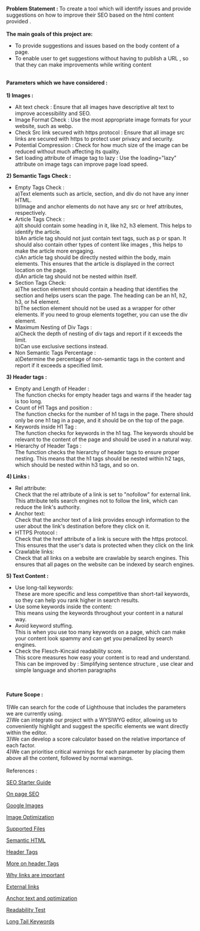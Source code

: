 <!DOCTYPE html>
<html lang="en">
<head>
    <meta charset="UTF-8">
    <meta http-equiv="X-UA-Compatible" content="IE=edge">
    <meta name="viewport" content="width=device-width, initial-scale=1.0">
    <title>Document</title>
</head>
<body>
    
<b>Problem Statement : </b>
To create a tool which will identify issues and provide suggestions on how to improve their SEO based on the html content provided . 
<br>
<br>
<b>The main goals of this project are:</b>
<br>
<ul>
<li>To provide suggestions and issues based on the body content of a page. </li>
<li>To enable user to get suggestions without having to publish a URL , so that they can make improvements while writing content </li>
</ul>
<br>
<b>Parameters which we have considered : </b>
<br>
<br>
<b> 1) Images : </b>
    <ul>
    <li>Alt text check : 
        Ensure that all images have descriptive alt text to improve accessibility and SEO.</li>
    <li>Image Format Check :
        Use the most appropriate image formats for your website, such as webp.</li>
    <li>Check Src link secured with https protocol :
        Ensure that all image src links are secured with https to protect user privacy and security.</li>
    <li>Potential Compression :
        Check for how much size of the image can be reduced without much affecting its quality.</li>
    <li>Set loading attribute of image tag to lazy : 
        Use the loading="lazy" attribute on image tags can improve page load speed.</li>
    </ul>

<b>2) Semantic Tags Check : </b>
    <ul>
        <li>Empty Tags Check :
            <br>
            a)Text elements such as article, section, and div do not have any inner HTML.
            <br>
            b)Image and anchor elements do not have any src or href attributes, respectively.
        </li>
        <li>Article Tags Check :
            <br>
            a)It should contain some heading in it, like h2, h3 element. This helps to identify the article.
            <br>
            b)An article tag should not just contain text tags, such as p or span. It should also contain other types of content like images , this helps to make the article more engaging.
            <br>
            c)An article tag should be directly nested within the body, main elements. This ensures that the article is displayed in the correct location on the page.
            <br>
            d)An article tag should not be nested within itself. 
        </li>
        <li>Section Tags Check:
            <br>
            a)The section element should contain a heading that identifies the section and helps users scan the page. The heading can be an h1, h2, h3, or h4 element.
            <br>
            b)The section element should not be used as a wrapper for other elements. If you need to group elements together, you can use the div element.
        </li>
        <li>Maximum Nesting of Div Tags :
            <br>
            a)Check the depth of nesting of div tags and report if it exceeds the limit. 
            <br>
            b)Can use exclusive sections instead.
        </li>
        <li>Non Semantic Tags Percentage : 
            <br>
            a)Determine the percentage of non-semantic tags in the content and report if it exceeds a specified limit.
        </li>
    </ul>

<b>3) Header tags : </b>
    <ul>
        <li>Empty and Length of Header : 
        <br>
        The function checks for empty header tags and warns if the header tag is too long.
        </li>
        <li>Count of H1 Tags and position : 
        <br>
        The function checks for the number of h1 tags in the page. There should only be one h1 tag in a page, and it should be on the top of the page.
        </li>
        <li>Keywords inside H1 Tag : 
        <br>
        The function checks for keywords in the h1 tag. The keywords should be relevant to the content of the page and should be used in a natural way. 
        </li>
        <li>Hierarchy of Header Tags :
        <br>
        The function checks the hierarchy of header tags to ensure proper nesting. This means that the h1 tags should be nested within h2 tags, which should be nested within h3 tags, and so on.
        </li>
    </ul>
        

<b>4) Links :</b>
    <ul>
        <li>
            Rel attribute: 
            <br>
            Check that the rel attribute of a link is  set to "nofollow" for external link. This attribute tells search engines not to follow the link, which can reduce the link's authority.
        </li>
        <li>
            Anchor text:
            <br>
            Check that the anchor text of a link provides enough information to the user about the link's destination before they click on it.
        </li>
        <li>
            HTTPS Protocol : 
            <br>
            Check that the href attribute of a link is secure with the https protocol. This ensures that the user's data is protected when they click on the link
        </li>
        <li>
            Crawlable links: 
            <br>
            Check that all links on a website are crawlable by search engines. This ensures that all pages on the website can be indexed by search engines.
        </li>
    </ul>

<b>5) Text Content :</b> 
    <ul>
    <li>
        Use long-tail keywords: 
        <br>
        These are more specific and less competitive than short-tail keywords, so they can help you rank higher in search results.
    </li>
    <li>
        Use some keywords inside the content: 
        <br>
        This means using the keywords throughout your content in a natural way.
    </li>
    <li>
        Avoid keyword stuffing. 
        <br>
        This is when you use too many keywords on a page, which can make your content look spammy and can get you penalized by search engines.
    </li>
    <li>
        Check the Flesch-Kincaid readability score. 
        <br>
        This score measures how easy your content is to read and understand.
        <br>
        This can be improved by  : Simplifying sentence structure , use clear and simple language and shorten paragraphs
    </li>
    </ul> 
<br>
<br>
<b>Future Scope :</b>
<br>
<br>
1)We can search for the code of Lighthouse that includes the parameters we are currently using.
<br>
2)We can integrate our project with a WYSIWYG editor, allowing us to conveniently highlight and suggest the specific elements we want directly within the editor.
<br>
3)We can develop a score calculator based on the relative importance of each factor.
<br>
4)We can prioritise critical warnings for each parameter by placing them above all the content, followed by normal warnings.
<br>
<br>
References : 

<a href = 'https://developers.google.com/search/docs/fundamentals/seo-starter-guide'>SEO Starter Guide </a>

<a href = 'https://www.searchenginejournal.com/on-page-seo/essential-factors/'>On page SEO </a>

<a href = 'https://developers.google.com/search/docs/appearance/google-images'>Google Images </a>

<a href = 'https://www.searchenginejournal.com/on-page-seo/image-optimization/#close'>Image Optimization </a>

<a href = 'https://cloud.google.com/vision/docs/supported-files'> Supported Files </a>

<a href = 'https://www.semrush.com/blog/semantic-html5-guide/' > Semantic HTML </a>

<a href = 'https://seosherpa.com/header-tags/'> Header Tags </a>

<a href = 'https://www.searchenginejournal.com/on-page-seo/header-tags/#close'>More on header Tags </a>

<a href = 'https://www.searchenginejournal.com/seo/why-links-important-seo/#close'> Why links are important </a>

<a href = 'https://www.semrush.com/blog/external-links/'> External links </a>

<a href = 'https://www.semrush.com/blog/what-is-anchor-text-and-how-can-i-optimize-it/'> Anchor text and optimization </a>

<a href = 'https://en.wikipedia.org/wiki/Flesch%E2%80%93Kincaid_readability_tests'> Readability Test </a>

<a href = 'https://www.searchenginejournal.com/keyword-research/long-tail-keywords/#close'> Long Tail Keywords </a>
</body>
</html>